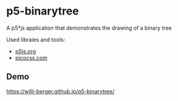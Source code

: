 # p5-binarytree

A p5*js application that demonstrates the drawing of a binary tree

Used libraies and tools:
* [p5js.org](https://p5js.org/)
* [picocss.com](https://picocss.com/)

## Demo
https://willi-berger.github.io/p5-binarytree/